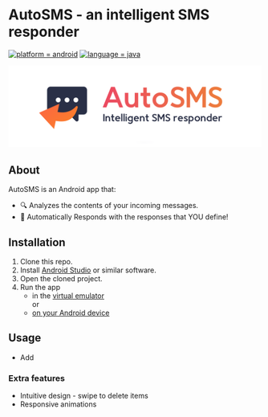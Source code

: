 # AutoSMS - an intelligent SMS responder

[![platform = android](https://img.shields.io/badge/platform-android-brightgreen.svg)](#)
[![language = java](https://img.shields.io/badge/language-java-ffad3b.svg)](#)

![AutoSMS banner](/README_res/banner.png?raw=true)

## About
AutoSMS is an Android app that:
* 🔍 Analyzes the contents of your incoming messages.
* 💬 Automatically Responds with the responses that YOU define!

## Installation
1. Clone this repo.
2. Install [Android Studio](https://developer.android.com/studio) or similar software.
3. Open the cloned project.
4. Run the app
    * in the [virtual emulator](https://developer.android.com/studio/run/emulator)  
    or
    * [on your Android device](https://developer.android.com/training/basics/firstapp/running-app)
    
## Usage
* Add 

### Extra features
* Intuitive design - swipe to delete items
* Responsive animations
